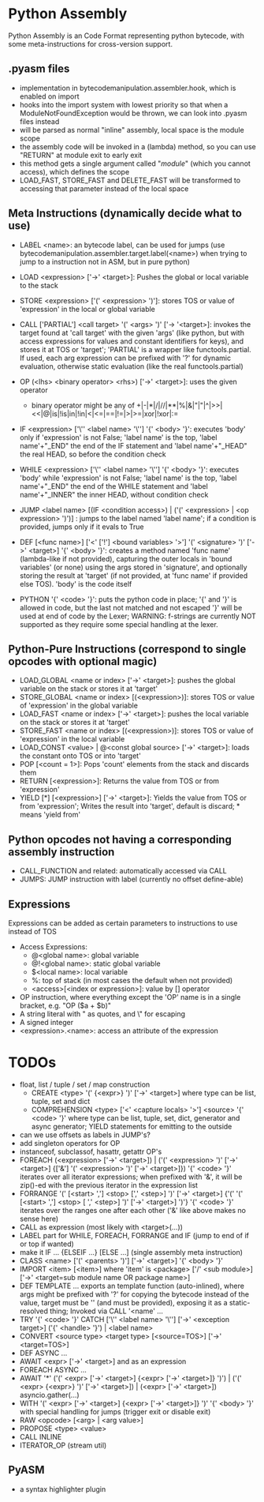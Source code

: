 
# Python Assembly

Python Assembly is an Code Format representing python bytecode, with some meta-instructions
for cross-version support.

## .pyasm files

- implementation in bytecodemanipulation.assembler.hook, which is enabled on import
- hooks into the import system with lowest priority so that when a ModuleNotFoundException would be thrown,
  we can look into .pyasm files instead
- will be parsed as normal "inline" assembly, local space is the module scope
- the assembly code will be invoked in a (lambda) method, so you can use "RETURN" at module exit to early exit
- this method gets a single argument called "$module$" (which you cannot access), which defines the scope
- LOAD_FAST, STORE_FAST and DELETE_FAST will be transformed to accessing that parameter instead of the local space

## Meta Instructions (dynamically decide what to use)

* LABEL \<name>: an bytecode label, can be used for jumps (use bytecodemanipulation.assembler.target.label(\<name>) when trying to jump to a instruction not in ASM, but in pure python)

* LOAD \<expression> \['->' \<target>]: Pushes the global or local variable to the stack
* STORE \<expression> \['(' \<expression> ')']: stores TOS or value of 'expression' in the local or global variable
* CALL \['PARTIAL'] \<call target> '(' \<args> ')' \['-> '\<target>]: invokes the target found at 'call target' with the given 'args'
  (like python, but with access expressions for values and constant identifiers for keys), and stores it at TOS or 'target';
  'PARTIAL' is a wrapper like functools.partial. If used, each arg expression can be prefixed with '?' for dynamic evaluation, otherwise static evaluation (like the real functools.partial)
* OP (\<lhs> \<binary operator> \<rhs>) \['->' \<target>]: uses the given operator
  * binary operator might be any of +|-|*|/|//|**|%|&|"|"|^|>>|<<|@|is|!is|in|!in|<|<=|==|!=|>|>=|xor|!xor|:=
* IF \<expression> \['\\'' \<label name> '\\''] '{' \<body> '}': executes 'body' only if 'expression' is not False; 'label name' is the top, 'label name'+"_END" the end of the IF statement and 'label name'+"_HEAD" the real HEAD, so before the condition check
* WHILE \<expression> \['\\'' \<label name> '\\''] '{' \<body> '}': executes 'body' while 'expression' is not False; 'label name' is the top, 'label name'+"_END" the end of the WHILE statement and 'label name'+"_INNER" the inner HEAD, without condition check
* JUMP \<label name> \[(IF \<condition access>) | ('(' \<expression> | \<op expression> ')')] : jumps to the label named 'label name'; if a condition is provided, jumps only if it evals to True
* DEF \[\<func name>] \['<' \['!'] \<bound variables\> '>'] '(' \<signature> ')' \['->' \<target>] '{' \<body> '}': creates a method named 'func name' (lambda-like if not provided), capturing the outer locals in 'bound variables' (or none)
  using the args stored in 'signature', and optionally storing the result at 'target' (if not provided, at 'func name' if provided else TOS). 'body' is the code itself
* PYTHON '{' \<code> '}': puts the python code in place; '{' and '}' is allowed in code, but the last not matched and not escaped '}' will be used at end of code by the Lexer; WARNING: f-strings are currently NOT supported as they require
  some special handling at the lexer.

## Python-Pure Instructions (correspond to single opcodes with optional magic)

* LOAD_GLOBAL \<name or index> \['->' \<target>]: pushes the global variable on the stack or stores it at 'target'
* STORE_GLOBAL \<name or index> \[(\<expression>)]: stores TOS or value of 'expression' in the global variable
* LOAD_FAST \<name or index> \['->' \<target>]: pushes the local variable on the stack or stores it at 'target'
* STORE_FAST \<name or index> \[(\<expression>)]: stores TOS or value of 'expression' in the local variable
* LOAD_CONST \<value> | @\<const global source> \['->' \<target>]: loads the constant onto TOS or into 'target'
* POP \[\<count = 1>]: Pops 'count' elements from the stack and discards them
* RETURN \[\<expression>]: Returns the value from TOS or from 'expression'
* YIELD \[*] \[\<expression>] \['->' \<target>]: Yields the value from TOS or from 'expression'; Writes the result into 'target', default is discard; * means 'yield from'

## Python opcodes not having a corresponding assembly instruction

* CALL_FUNCTION and related: automatically accessed via CALL
* JUMPS: JUMP instruction with label (currently no offset define-able)

## Expressions

Expressions can be added as certain parameters to instructions to use instead of TOS

- Access Expressions:
  - @\<global name>: global variable
  - @!\<global name>: static global variable
  - $\<local name>: local variable
  - %: top of stack (in most cases the default when not provided)
  - \<access>\[\<index or expression>]: value by \[] operator
- OP instruction, where everything except the 'OP' name is in a single bracket, e.g. "OP ($a + $b)"
- A string literal with " as quotes, and \\" for escaping
- A signed integer
- \<expression>.\<name>: access an attribute of the expression


# TODOs
- float, list / tuple / set / map construction
  - CREATE \<type> '(' {\<expr>} ')' \['->' \<target>] where type can be list, tuple, set and dict
  - COMPREHENSION \<type> \['\<' \<capture locals> '>'] \<source> '{' \<code> '}' where type can be list, tuple, set, dict, generator and async generator; YIELD statements for emitting to the outside
- can we use offsets as labels in JUMP's?
- add singleton operators for OP
- instanceof, subclassof, hasattr, getattr OP's
- FOREACH (\<expression> \['->' \<target>]) | ('(' \<expression> ')' \['->' \<target>] {\['&'] '(' \<expression> ')' \['->' \<target>]}) '{' \<code> '}' iterates over all iterator expressions; when prefixed with '&', it will be zip()-ed with the previous iterator in the expression list
- FORRANGE '(' \[\<start> ','] \<stop> \[',' \<step>] ')' \['->' \<target>] {'(' '(' \[\<start> ','] \<stop> \[ ',' \<step>] ')' \['->' \<target>] ')'} '{' \<code> '}' iterates over the ranges one after each other ('&' like above makes no sense here)
- CALL as expression (most likely with \<target>(...))
- LABEL part for WHILE, FOREACH, FORRANGE and IF (jump to end of if or top if wanted)
- make it IF ... {ELSEIF ...} \[ELSE ...] (single assembly meta instruction)
- CLASS \<name> \['(' \<parents> ')'] \['->' \<target>] '{' \<body> '}'
- IMPORT \<item> \[\<item>] where 'item' is \<package> \['/' \<sub module>] \['->' \<target=sub module name OR package name>]
- DEF TEMPLATE ... exports an template function (auto-inlined), where args might be prefixed with '?' for copying the bytecode instead of the value,
  target must be '<name>' (and must be provided), exposing it as a static-resolved thing; Invoked via CALL '<name' ...
- TRY '{' \<code> '}' CATCH \['\\'' \<label name> '\\''] \['->' \<exception target>] ('{' \<handle> '}') | \<label name>
- CONVERT \<source type> \<target type> \[\<source=TOS>] \['->' \<target=TOS>]
- DEF ASYNC ...
- AWAIT \<expr> \['->' \<target>] and as an expression
- FOREACH ASYNC ...
- AWAIT '*' ('(' \<expr> \['->' \<target>] {\<expr> \['->' \<target>]} ')') | ('(' \<expr> {\<expr>} ')' \['->' \<target>]) | (\<expr> \['->' \<target>]) asyncio.gather(...)
- WITH '(' \<expr> \['->' \<target>] {\<expr> \['->' \<target>]} ')' '{' \<body> '}' with special handling for jumps (trigger exit or disable exit)
- RAW \<opcode> \[\<arg> | \<arg value>]
- PROPOSE \<type> \<value>
- CALL INLINE
- ITERATOR_OP (stream util)

## PyASM

- a syntax highlighter plugin
